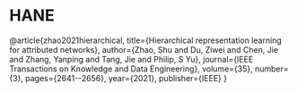 # HANE
@article{zhao2021hierarchical,
  title={Hierarchical representation learning for attributed networks},
  author={Zhao, Shu and Du, Ziwei and Chen, Jie and Zhang, Yanping and Tang, Jie and Philip, S Yu},
  journal={IEEE Transactions on Knowledge and Data Engineering},
  volume={35},
  number={3},
  pages={2641--2656},
  year={2021},
  publisher={IEEE}
}
